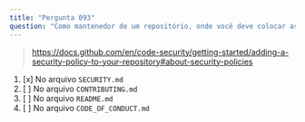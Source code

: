 ```yaml
---
title: "Pergunta 093"
question: "Como mantenedor de um repositório, onde você deve colocar as instruções sobre como relatar uma vulnerabilidade de segurança no seu código?"
---
```


> https://docs.github.com/en/code-security/getting-started/adding-a-security-policy-to-your-repository#about-security-policies
1. [x] No arquivo `SECURITY.md`
1. [ ] No arquivo `CONTRIBUTING.md`
1. [ ] No arquivo `README.md`
1. [ ] No arquivo `CODE_OF_CONDUCT.md`
